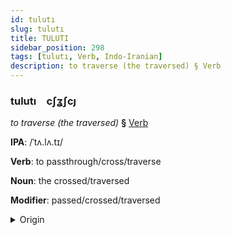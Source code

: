 ```yaml
---
id: tulutı
slug: tulutı
title: TULUTI
sidebar_position: 298
tags: [tulutı, Verb, Indo-Iranian]
description: to traverse (the traversed) § Verb
---
```


### tulutı&emsp;<span kind="abugida">cʃʓʃcȷ</span>

*to traverse (the traversed)* **§** [Verb](../../tags/Verb)

**IPA**: /ˈtʌ.lʌ.tɪ/

**Verb**: to passthrough/cross/traverse

**Noun**: the crossed/traversed

**Modifier**: passed/crossed/traversed

<details>
    <summary>Origin</summary>
    Sanskrit तरति tárati /ˈt̪ɐ.ɾɐ.t̪i/<br/>
    <em>Indo-Iranian Language Family</em>
</details>
